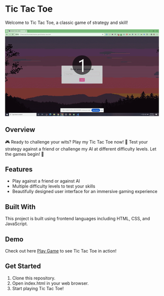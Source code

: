 # Tic Tac Toe

Welcome to Tic Tac Toe, a classic game of strategy and skill!
<div id="header" align="center">
  <img src="ref.gif?raw=true" width="800" heigth="800"/>
</div>

## Overview

🎮 Ready to challenge your wits? Play my Tic Tac Toe now! 🌟 Test your strategy against a friend or challenge my AI at different difficulty levels. Let the games begin! 💪 

## Features

- Play against a friend or against AI
- Multiple difficulty levels to test your skills
- Beautifully designed user interface for an immersive gaming experience

## Built With

This project is built using frontend languages including HTML, CSS, and JavaScript.

## Demo

Check out here [Play Game](https://schrodingerbear.github.io/tictactoe-menu.html) to see Tic Tac Toe in action!

## Get Started

1. Clone this repository.
2. Open index.html in your web browser.
3. Start playing Tic Tac Toe!


